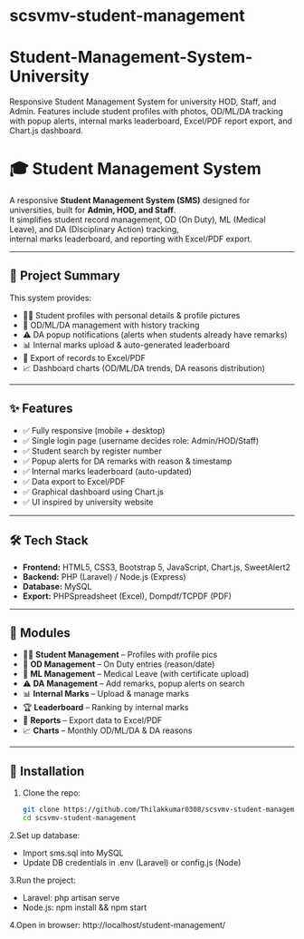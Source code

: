 # scsvmv-student-management
# Student-Management-System-University
Responsive Student Management System for university HOD, Staff, and Admin. Features include student profiles with photos, OD/ML/DA tracking with popup alerts, internal marks leaderboard, Excel/PDF report export, and Chart.js dashboard.

# 🎓 Student Management System  

A responsive **Student Management System (SMS)** designed for universities, built for **Admin, HOD, and Staff**.  
It simplifies student record management, OD (On Duty), ML (Medical Leave), and DA (Disciplinary Action) tracking,  
internal marks leaderboard, and reporting with Excel/PDF export.  

---

## 📖 Project Summary  

This system provides:  
- 👨‍🎓 Student profiles with personal details & profile pictures  
- 📝 OD/ML/DA management with history tracking  
- ⚠️ DA popup notifications (alerts when students already have remarks)  
- 📊 Internal marks upload & auto-generated leaderboard  
- 📑 Export of records to Excel/PDF  
- 📈 Dashboard charts (OD/ML/DA trends, DA reasons distribution)  

---

## ✨ Features  

- ✅ Fully responsive (mobile + desktop)  
- ✅ Single login page (username decides role: Admin/HOD/Staff)  
- ✅ Student search by register number  
- ✅ Popup alerts for DA remarks with reason & timestamp  
- ✅ Internal marks leaderboard (auto-updated)  
- ✅ Data export to Excel/PDF  
- ✅ Graphical dashboard using Chart.js  
- ✅ UI inspired by university website  

---

## 🛠️ Tech Stack  

- **Frontend:** HTML5, CSS3, Bootstrap 5, JavaScript, Chart.js, SweetAlert2  
- **Backend:** PHP (Laravel) / Node.js (Express)  
- **Database:** MySQL  
- **Export:** PHPSpreadsheet (Excel), Dompdf/TCPDF (PDF)  

---

## 📂 Modules  

- 👨‍🎓 **Student Management** – Profiles with profile pics  
- 📝 **OD Management** – On Duty entries (reason/date)  
- 🏥 **ML Management** – Medical Leave (with certificate upload)  
- ⚠️ **DA Management** – Add remarks, popup alerts on search  
- 📊 **Internal Marks** – Upload & manage marks  
- 🏆 **Leaderboard** – Ranking by internal marks  
- 📑 **Reports** – Export data to Excel/PDF  
- 📈 **Charts** – Monthly OD/ML/DA & DA reasons  

---

## 🚀 Installation  

1. Clone the repo:  
   ```bash
   git clone https://github.com/Thilakkumar0308/scsvmv-student-management.git
   cd scsvmv-student-management

2.Set up database: 
 * Import sms.sql into MySQL
 * Update DB credentials in .env (Laravel) or config.js (Node)

3.Run the project:
 * Laravel: php artisan serve
 * Node.js: npm install && npm start

4.Open in browser: http://localhost/student-management/

